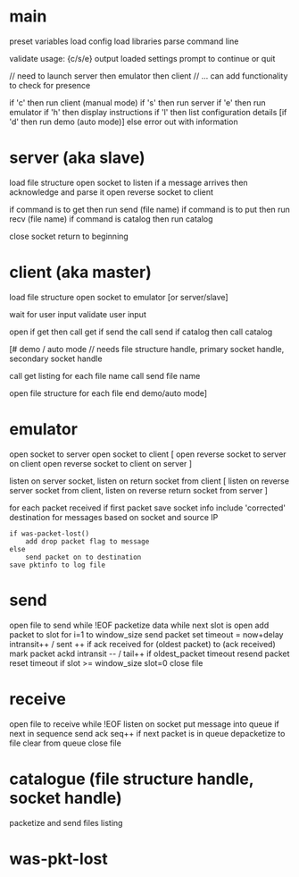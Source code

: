 # main
preset variables
load config
load libraries
parse command line

validate usage: <app> {c/s/e}
output loaded settings
prompt to continue or quit

// need to launch server then emulator then client
//  ... can add functionality to check for presence

if 'c' then run client (manual mode)
if 's' then run server
if 'e' then run emulator
if 'h' then display instructions
if 'l' then list configuration details
[if 'd' then run demo (auto mode)]
else error out with information

# server (aka slave)
load file structure
open socket to listen
if a message arrives then acknowledge and parse it
open reverse socket to client

if command is to get then run send (file name)
if command is to put then run recv (file name)
if command is catalog then run catalog

close socket
return to beginning

# client (aka master)
load file structure
open socket to emulator [or server/slave]

wait for user input
validate user input

open
if get then call get
if send the call send
if catalog then call catalog

[# demo / auto mode
// needs file structure handle, primary socket handle, secondary socket handle

call get listing
for each file name
    call send file name

open file structure
for each file
end demo/auto mode]

# emulator
open socket to server
open socket to client
[
    open reverse socket to server on client
    open reverse socket to client on server
]

listen on server socket, 
listen on return socket from client
[
    listen on reverse server socket from client, 
    listen on reverse return socket from server
]

for each packet received
    if first packet 
        save socket info
        include 'corrected' destination for messages 
        based on socket and source IP

    if was-packet-lost()
        add drop packet flag to message
    else
        send packet on to destination
    save pktinfo to log file
    
# send
open file to send
while !EOF
    packetize data
    while next slot is open
        add packet to slot
    for i=1 to window_size
        send packet
        set timeout = now+delay
        intransit++ / sent ++
    if ack received
        for (oldest packet) to (ack received)
            mark packet ackd
            intransit -- / tail++
    if oldest_packet timeout
        resend packet
        reset timeout
    if slot >= window_size
        slot=0
close file

# receive
open file to receive
while !EOF
    listen on socket
    put message into queue
    if next in sequence
        send ack
        seq++
    if next packet is in queue
        depacketize to file
        clear from queue
close file

# catalogue (file structure handle, socket handle)
packetize and send files listing

# was-pkt-lost
